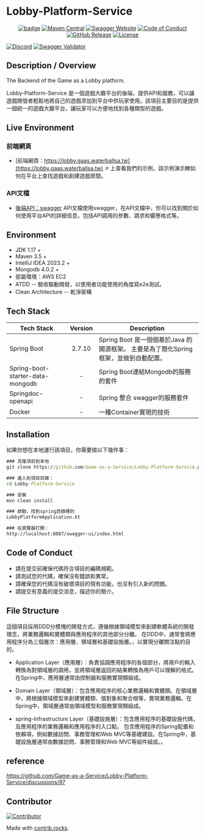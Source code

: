 # Lobby-Platform-Service

<p style="text-align:center;">
  <a href=""><img src="https://github.com/Game-as-a-Service/Lobby-Platform-Service/actions/workflows/build-and-deploy.yml/badge.svg" alt="badge"></a>
  <a href="https://maven-badges.herokuapp.com/maven-central/com.ejlchina/bean-searcher/"><img src="https://maven-badges.herokuapp.com/maven-central/com.ejlchina/bean-searcher/badge.svg" alt="Maven Central"></a>
  <a href="https://lobby.gaas.waterballsa.tw"><img src="https://img.shields.io/website?url=https%3A%2F%2Fapi.gaas.waterballsa.tw%2Fhealth&label=service%20status" alt="Swagger Website"></a>
  <a href="https://api.gaas.waterballsa.tw/swagger-ui/index.html"><img src="https://img.shields.io/badge/code%20of-conduct-ff69b4.svg?style=flat" alt="Code of Conduct"></a>
  <a href="https://img.shields.io/github/release/Game-as-a-Service/Lobby-Platform-Service.svg"><img src="https://img.shields.io/github/release/Game-as-a-Service/Lobby-Platform-Service.svg " alt="GitHub Release"></a>
  <a href="https://github.com/Game-as-a-Service/Lobby-Platform-Service/blob/main/LICENSE"><img src="https://img.shields.io/hexpm/l/plug.svg" alt="License"></a>

<!-- (目前有問題的) -->
  <a href=""><img src="https://img.shields.io/discord/937992003415838761?label=Discord" alt="Discord"></a>
  <a href="https://api.gaas.waterballsa.tw/swagger-ui/index.html"><img src="https://img.shields.io/swagger/valid/3.0?specUrl=https%3A%2F%2Fapi.gaas.waterballsa.tw%2Fswagger-ui%2Fapi-docs" alt="Swagger Validator"></a>
</p>

## Description / Overview

The Backend of the Game as a Lobby platform.

Lobby-Platform-Service 是一個遊戲大廳平台的後端，提供API和服務，可以讓遊戲開發者輕鬆地將自己的遊戲添加到平台中供玩家使用。該項目主要目的是提供一個統一的遊戲大廳平台，讓玩家可以方便地找到各種類型的遊戲。

## Live Environment

### 前端網頁

- [前端網頁：https://lobby.gaas.waterballsa.tw](https://lobby.gaas.waterballsa.tw)
↗ 上查看我們的示例，該示例演示瞭如何在平台上查找遊戲和創建遊戲房間。

### API文檔

- [後端API：swagger](https://api.gaas.waterballsa.tw/swagger-ui/index.html#/)
  API文檔使用swagger，在API文檔中，你可以找到關於如何使用平台API的詳細信息，包括API調用的參數、請求和響應格式等。

## Environment

- JDK 1.17 +
- Maven 3.5 +
- IntelliJ IDEA  2023.2 +
- Mongodb  4.0.2 +
- 部屬環境：AWS EC2
- ATDD -- 驗收驅動開發，以使用者功能使用的角度寫e2e測試。
- Clean Architecture -- 乾淨架構

## Tech Stack

| Tech Stack                       | Version | Description                                            |
|----------------------------------|:-------:|--------------------------------------------------------|
| Spring Boot                      | 2.7.10  | Spring Boot 是一個個基於Java 的開源框架。 主要是為了簡化Spring框架，並做到自動配置。 |
| Spring-boot-starter-data-mongodb |    -    | Spring Boot連結Mongodb的服務的套件                             |
| Springdoc-openapi                |    -    | Spring 整合 swagger的服務套件                                 |
| Docker                           |    -    | 一種Container實現的技術                                       |

## Installation

如果你想在本地運行該項目，你需要做以下幾件事：

```cmd
### 克隆項目到本地
git clone https://github.com/Game-as-a-Service/Lobby-Platform-Service.git

### 進入到項目目錄：
cd Lobby-Platform-Service

### 安裝 
mvn clean install 

### 啟動，找到spring目錄裡的
LobbyPlatformApplication.kt

### 在瀏覽器打開：
http://localhost:8087/swagger-ui/index.html 
```

## Code of Conduct

- 請在提交前確保代碼符合項目的編碼規範。
- 請測試您的代碼，確保沒有錯誤和異常。
- 請確保您的代碼沒有破壞項目的現有功能，也沒有引入新的問題。
- 請提交有意義的提交消息，描述你的簡介。

## File Structure

這個項目採用DDD分模塊的開發方式，遵循根據領域模型來創建軟體系統的開發理念，將業務邏輯和實體類與應用程序的其他部分分離。
在DDD中，通常會將應用程序分為三個層次：應用層、領域層和基礎設施層。，以實現分離關注點的目的。

- Application Layer（應用層）：負責協調應用程序的各個部分，將用戶的輸入轉換為對領域層的調用，並將領域層返回的結果轉換為用戶可以理解的格式。在Spring中，應用層通常由控制器和服務實現類組成。

- Domain Layer（領域層）：包含應用程序的核心業務邏輯和實體類。在領域層中，將根據領域模型來創建實體類、值對象和聚合根等，實現業務邏輯。在Spring中，領域層通常由領域模型和服務實現類組成。

- spring-Infrastructure Layer（基礎設施層）：包含應用程序的基礎設施代碼，及應用程序的業務邏輯和應用程序的入口點。 包含應用程序的Spring配置和依賴項，例如數據訪問、事務管理和Web MVC等基礎建設。在Spring中，基礎設施層通常由數據訪問、事務管理和Web MVC等組件組成。。

## reference

<https://github.com/Game-as-a-Service/Lobby-Platform-Service/discussions/97>

## Contributor

<a href="https://github.com/Game-as-a-Service/Lobby-Platform/graphs/contributors">
  <img src="https://contrib.rocks/image?repo=Game-as-a-Service/Lobby-Platform"  alt="Contributor"/>
</a>

Made with [contrib.rocks](https://contrib.rocks).
